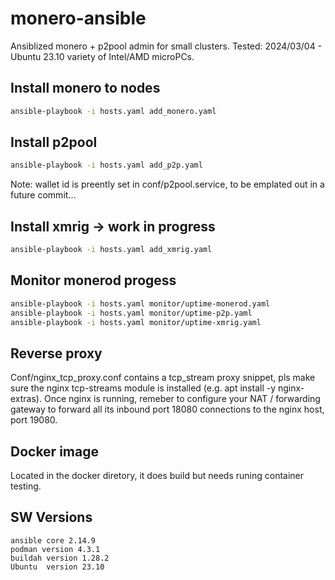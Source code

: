 # monero-ansible

Ansiblized monero + p2pool admin for small clusters.
Tested: 2024/03/04 - Ubuntu 23.10 variety of Intel/AMD microPCs.

## Install monero to nodes

```bash
ansible-playbook -i hosts.yaml add_monero.yaml
```

## Install p2pool

```bash
ansible-playbook -i hosts.yaml add_p2p.yaml
```

Note: wallet id is preently set in conf/p2pool.service, to be emplated out in a future commit...

## Install xmrig -> work in progress

```bash
ansible-playbook -i hosts.yaml add_xmrig.yaml
```

## Monitor monerod progess

```bash
ansible-playbook -i hosts.yaml monitor/uptime-monerod.yaml
ansible-playbook -i hosts.yaml monitor/uptime-p2p.yaml
ansible-playbook -i hosts.yaml monitor/uptime-xmrig.yaml
```

## Reverse proxy

Conf/nginx_tcp_proxy.conf contains a tcp_stream proxy snippet, pls make sure the nginx tcp-streams module
is installed (e.g. apt install -y nginx-extras). 
Once nginx is running, remeber to configure your NAT / forwarding gateway to forward all its inbound port 18080 connections to the nginx host, port 19080.

## Docker image

Located in the docker diretory, it does build but needs runing container testing.

## SW Versions

```shell
ansible core 2.14.9
podman version 4.3.1
buildah version 1.28.2 
Ubuntu  version 23.10
```
